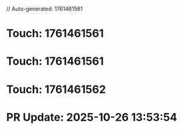 // Auto-generated: 1761461561

# Touch: 1761461561

# Touch: 1761461561

# Touch: 1761461562

# PR Update: 2025-10-26 13:53:54
